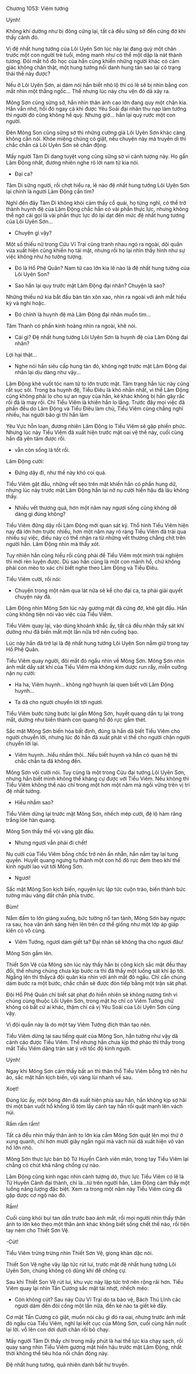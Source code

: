 




Chương 1053: Viêm tướng


Uỳnh!

Không khí dường như bị đông cứng lại, tất cả đều sững sờ đến cứng đờ khi thấy cảnh đó.

Vị đệ nhất hung tướng của Lôi Uyên Sơn lúc này lại đang quỳ một chân trước một con người trẻ tuổi, mông manh như có thể một dập là nát thành tương. Đôi mắt hổ đỏ học của hắn cũng khiến những người khác có cảm giác không chân thật, một hung tướng nổi danh hung tàn sao lại có trạng thái thế này được?

Nếu ở Lôi Uyên Sơn, ai dám nói hắn biết nhỏ lộ thì có lẽ sẽ bị nhìn bằng con mắt nhìn một thằng ngốc... Thế nhưng lúc này chu vện đó dã xảy ra.

Mông Sơn cũng sừng sỡ, hắn nhìn thân ảnh cao lớn đang quy một chân kia. Hắn vẫn nhớ, hồi đó ngay cả khi được Yêu Soái đại nhân thu nạp làm tướng thì người đó cũng không hề quỳ. Nhưng giờ... hắn lại quỳ rước một con người.

Đên Mông Son cũng sững sờ thì những cường giả Lôi Uyên Sơn khác càng không cần nói. Khóe miệng chúng có giật, nếu chuyện này mà truyền di thì chắc chắn cả Lôi Uyên Sơn sẽ chấn động.

Mấy người Tâm Di dang tuyệt vọng cũng sững sờ vi cảnh tượng này. Họ gần Lâm Động nhất, đương nhiên nghe rõ lời nam tử kia nói.

- Đại ca?

Tâm Di sững người, rồi chợt hiểu ra, lẽ nào đệ nhất hung tướng Lôi Uyên Sơn lại chính là người Lâm Động cần tìm?

Nghĩ đến đây Tâm Di không khỏi cảm thấy cổ quái, họ từng nghĩ, có thể trở thành huynh đệ của Lâm Động chắc hẳn có vài phần thực lực, nhưng không thể ngờ cái gọi là vài phần thực lực đó lại dạt đến mức đệ nhất hung tướng của Lôi Uyên Sơn...

- Chuyện gì vậy?

Một số thiếu nữ trong Cửu Vĩ Trại cũng tranh nhau ngó ra ngoài, dội quân vừa xuất hiện cũng khiến họ tái mặt, nhưng rồi họ lại nhìn thấy hình như sự việc không như họ tưởng tượng.

- Đó là Hổ Phệ Quân? Nam tử cao lớn kia lẽ nào là đệ nhất hung tướng của Lôi Uyên Son?

- Sao hắn lại quy trước mặt Lâm Động đại nhân? Chuyện là sao?

Những thiếu nữ kia bắt đầu bàn tán xôn xao, nhìn ra ngoài với ánh mắt hiếu kỳ và nghi hoặc.

- Đó chính là huynh đệ mà Lâm Động đại nhân muốn tìm...

Tâm Thanh có phần kinh hoàng nhìn ra ngoài, khẽ nói.

- Cái gì? Đệ nhất hung tướng Lôi Uyên Sơn là huynh đệ của Lâm Động đại nhân?

Lợi hại thật...

- Nghe nói hắn siêu cấp hung tàn đó, không ngờ trước mặt Lâm Động đại nhân lại dịu dàng như vậy...

Lâm Động khẽ vuốt tóc nam tử to lớn trước mặt. Tâm trạng hắn lúc này cũng rất sục sôi. Trong ba huynh đệ, Tiểu Điêu là khó nhằn nhất, vì thế Lâm Động cũng không phải lo cho sự an nguy của hắn, kẻ khác không bị hắn gây rắc rối đã là may rồi. Chỉ Tiểu Viêm là khiến hắn lo lắng. Trước đây mọi việc đã phần đều do Lâm Động và Tiểu Điêu làm chủ, Tiểu Viêm cũng chẳng nghĩ nhiều, hai người bảo gì thì hắn làm

Yêu Vực hỗn loạn, đương nhiên Lâm Động lo Tiểu Viêm sẽ gặp phiền phức. Nhưng lúc này Tiểu Viêm đã xuất hiện trước mặt oai vệ thế này, cuối cùng hắn đã yên tâm được rồi.

- vẫn còn sống là tốt rồi.

Lâm Động cười:

- Đứng dậy đi, như thế này khó coi quá.

Tiểu Viêm gật đầu, những vết sẹo trên mặt khiến hắn có phần hung dữ, nhưng lúc này trước mặt Lâm Động hắn lại nở nụ cười hiền hậu đã lâu không thấy.

- Nhiều vết thương quá, hơn một năm nay ngươi sống cũng không dễ dàng gì đúng không?

Tiểu Viêm đứng dậy rồi Lâm Động mới quan sát kỹ. Thổ hình Tiểu Viêm hiện nay đã lớn hơn trước nhiều, hơn một năm nay rõ ràng Tiểu Viêm đã trải qua nhiều sự việc, điều này có thể nhận ra từ những vết thương chằng chịt trên người hắn. Lâm Động nhìn mà thấy xót.

Tuy nhiên hắn cũng hiểu rồi cũng phải để Tiểu Viêm một mình trải nghiệm thì mới rèn luyện được. Dù sao hắn cũng là một con mãnh hổ, chứ không phải con mèo to xác chỉ biết nghe theo Lâm Động và Tiểu Điêu.

Tiểu Viêm cười, rồi nói:

- Chuyện trong một năm qua lát nữa sẽ kể cho đại ca, ta phải giải quyết chuyện này đã.

Lâm Động nhìn Mông Sơn lúc này gương mặt đã cứng đờ, khẽ gật đầu. Hắn cũng không tiện nói vào việc của Tiểu Viêm.

Tiểu Viêm quay lại, vào dúng khoảnh khắc ấy, tất cả đều nhận thấy sát khí dường như đã biến mất một lần nữa trở nên cuống bạo.

Lúc này hắn đã trở lại là đệ nhất hung tướng Lôi Uyên Son nắm giữ trong tay Hố Phệ Quân.

Tiểu Viêm quay người, đôi mắt đỏ ngầu nhìn về Mông Sơn. Mông Sơn nhìn ánh mắt dầy sát khí của Tiểu Viêm mà không kìm dược run rẩy, miễn cưỡng nặn nụ cười:

- Ha ha, Viêm huynh... không ngờ huynh lại quen biết với Lâm Động huynh...

- Ta dã cho người chuyển lời tới ngươi.

Tiểu Viêm bước từng bước lại gần Mông Sơn, huyết quang dần tụ lại trong mắt, dường như biến thành con quang hổ đỏ rực gầm thét.

Sắc mặt Mông Sơn biến hóa bất định, đúng là hắn dã biết Tiểu Viêm cho người chuyển lời, nhưng lúc đó hắn đã xuất phát vì thế cho người chặn người chuyển lời lại.

- Viêm huynh...hiểu nhầm thôi...Nếu biết huynh và hắn có quan hệ thì chắc chắn ta đã không đến.

Mông Sơn vội cười nói. Tuy cùng là một trong Cửu đại tướng Lôi Uyên Sơn, nhưng hắn biết mình không thể kháng cự được với Tiểu Viêm. Nếu không thì Tiểu Viêm không thể nào chỉ trong một hơn một năm mà ngồi vững trên vị trí đệ nhất tướng.

- Hiểu nhầm sao?

Tiểu Viêm dừng lại trước mặt Mông Sơn, nhếch mép cười, đệ lộ hàm răng trắng lóe hàn quang.

Mông Sơn thấy thế vội vàng gật đầu.

- Nhưng ngươi vẫn phải đi chết!

Nụ cười của Tiểu Viêm bỗng chốc trở nên ẩn nhẫn, hắn nắm tay lại tung quyền. Huyết quang ngưng tụ thành một con hổ đô rực đem theo khí thế kinh người lao vút tới Mông Sơn.

- Ngươi!

Sắc mặt Mông Son kịch biến, nguyên lực lập tức cuộn trào, biến thành bức tường màu vàng đất chắn phía trước.

Bùm!

Nắm đấm to lớn giáng xuống, bức tường nổ tan tành, Mông Sơn bay ngược ra sau, hoa văn ánh sáng hiện lên trên cơ thể giống như một lớp áp giáp kiên có vô cùng.

- Viêm Tướng, ngươi dám giết ta? Đại nhân sẽ không tha cho ngươi đâu!

Mông Sơn gầm lên.

Thiết Sơn Vệ của Mông sờn lúc này thấy hắn bị công kích sắc mặt đều thay đổi, thế nhưng chúng chưa kịp bước ra thì đã thấy một luồng sát khí ập tới. Ngẩng lên thì thấycả đội quân kia nhìn với ánh mắt đô ngầu. Chỉ cần chúng dám bước ra một bước, chắc chắn sẽ được đón tiếp bằng một trận sát phạt.

Đội Hổ Phệ Quân chỉ biết sát phạt đó hiển nhiên sẽ không nương tình vì chúng cùng thuộc Lôi Uyên Sơn, trong mặt họ chỉ có Viêm Tướng chứ không có bất cứ ai khác, thậm chí cả vị Yêu Soái của Lôi Uyên Sơn cũng vậy.

Vì đội quần này là do một tay Viêm Tướng đích thân tạo nên.

Tiểu Viêm dừng lại sau tiếng quát của Mông Son, hắn tưởng như vậy dã cảnh cáo được Tiểu Viêm. Thế nhưng hắn chưa kịp thở phào thì thấy trong mắt Tiểu Viêm dâng tràn sát ý với tốc độ kinh người.

Uỳnh!

Ngay khi Mông Sơn cảm thấy bất an thì thân thổ Tiểu Viêm bỗng trở nên hư ảo, sắc mặt hắn kịch biến, vội vàng lùi nhanh về sau.

Xoẹt!

Đúng lúc ấy, một bóng đên đã xuất hiện phía sau hắn, hắn không kịp sợ hãi thì một bàn vuốt hổ khổng lồ tóm lấy cánh tay hắn rồi quật mạnh lên vách núi.

Rầm rầm rầm!

Tất cả đều nhìn thấy thân ảnh to lớn kia cầm Mông Sơn quật lên mọi thứ ở xung quanh, chỉ hơn mười giây ngắn ngủi mà vách núi dã xuất hiện vô vàn hố lớn nhỏ.

Mông Sơn thực lực bán bộ Tử Huyền Cảnh viên mãn, trong tay Tiểu Viêm lại chẳng có chút khả năng chống cự nào.

Lâm Động cũng kinh ngạc nhìn cành tượng dó, thực lực Tiểu Viêm có lẽ là Tử Huyền Cảnh đại thành, chỉ là...từ trên người hắn, Lâm Động cảm thấy một luồng năng lượng đặc biệt. Xem ra trong một năm này Tiểu Viêm cũng đã gặp dược cơ ngộ nào đó.

Rầm!

Cuối cùng khói bụi tan dần trước bao ánh mắt, rồi mọi người nhìn thấy thân ảnh to lớn kéo theo một thân ảnh khác không biết sống chết thế nào, rồi tiện tay ném cho Thiết Sơn Vệ.

-Cút!

Tiểu Viêm trừng trừng nhìn Thiết Sơn Vệ, giọng khàn dặc nói.

Thiết Son Vệ nghe vậy lập tức rút lui, trước mặt đệ nhất hung tướng Lôi Uyên Sơn, chúng không có dũng khí để chống cự.

Sau khi Thiết Son Vệ rút lui, khu vực này lập tức trở nên rộng rãi hơn. Tiểu Viêm quay lại nhìn Tần Cương sắc mặt tái nhợt, nhếch méo:

- Còn không cút? Sau này Cửu Vĩ Trại do ta bào vệ, Bách Thú Lĩnh các ngươi dám đến đòi cống một lần nữa, đến kẻ nào ta giết kẻ đấy.

Cơ mặt Tần Cương có giật, muốn nói câu gì đó ra oai, nhưng trước ánh mắt đỏ ngầu của Tiểu Viêm, nghĩ lại kết cục của Mông Sơn, cuối cùng hắn nuốt lại lời. vỗ lên con dơi dưới chân rồi bỏ chạy.

Mấy người Tâm Di thấy chỉ trong mấy phút là hai thế lực kia chạy sạch, rồi quay sang nhìn Tiểu Viêm gương mặt hiền hậu trước mặt Lâm Động, nhất thời không thể tiêu hóa nổi chấn động này.

Đệ nhất hung tướng, quả nhiên danh bất hư truyền.




